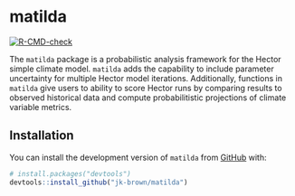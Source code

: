 
<!-- README.md is generated from README.Rmd. Please edit that file -->

# matilda

<!-- badges: start -->

[![R-CMD-check](https://github.com/jk-brown/matilda/actions/workflows/R-CMD-check.yaml/badge.svg)](https://github.com/jk-brown/matilda/actions/workflows/R-CMD-check.yaml)

<!-- badges: end -->

The `matilda` package is a probabilistic analysis framework for the Hector simple climate model. `matilda` adds the capability to include parameter uncertainty for multiple Hector model iterations. Additionally, functions in `matilda` give users to ability to score Hector runs by comparing results to observed historical data and  compute probabilitistic projections of climate variable metrics.  

## Installation

You can install the development version of `matilda` from
[GitHub](https://github.com/) with:

``` r
# install.packages("devtools")
devtools::install_github("jk-brown/matilda")
```
